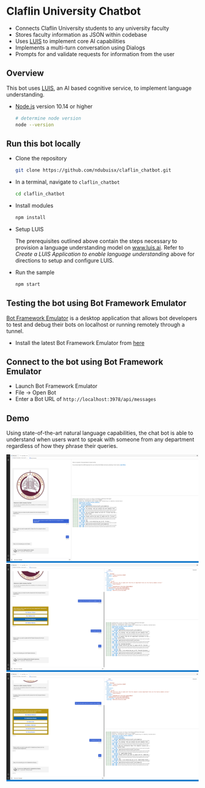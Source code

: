 # Claflin University Chatbot

- Connects Claflin University students to any university faculty
- Stores faculty information as JSON within codebase
- Uses [LUIS](https://www.luis.ai) to implement core AI capabilities
- Implements a multi-turn conversation using Dialogs
- Prompts for and validate requests for information from the user

## Overview

This bot uses [LUIS](https://www.luis.ai), an AI based cognitive service, to implement language understanding.

- [Node.js](https://nodejs.org) version 10.14 or higher

    ```bash
    # determine node version
    node --version
    ```

## Run this bot locally

- Clone the repository

    ```bash
    git clone https://github.com/ndubuisx/claflin_chatbot.git
    ```

- In a terminal, navigate to `claflin_chatbot`

    ```bash
    cd claflin_chatbot
    ```

- Install modules

    ```bash
    npm install
    ```

- Setup LUIS

    The prerequisites outlined above contain the steps necessary to provision a language understanding model on www.luis.ai.  Refer to _Create a LUIS Application to enable language understanding_ above for directions to setup and configure LUIS.

- Run the sample

    ```bash
    npm start
    ```

## Testing the bot using Bot Framework Emulator

[Bot Framework Emulator](https://github.com/microsoft/botframework-emulator) is a desktop application that allows bot developers to test and debug their bots on localhost or running remotely through a tunnel.

- Install the latest Bot Framework Emulator from [here](https://github.com/Microsoft/BotFramework-Emulator/releases)

## Connect to the bot using Bot Framework Emulator

- Launch Bot Framework Emulator
- File -> Open Bot
- Enter a Bot URL of `http://localhost:3978/api/messages`

## Demo
Using state-of-the-art natural language capabilities, the chat bot is able to understand when users want to speak with someone from any department regardless of how they phrase their queries.

![Demo 1](demo/demo1.png)
![Demo 2](demo/demo2.png)
![Demo 3](demo/demo3.png)



